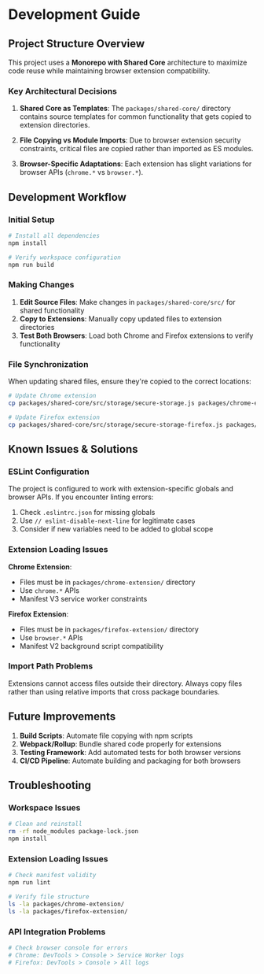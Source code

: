 # Development Guide

## Project Structure Overview

This project uses a **Monorepo with Shared Core** architecture to maximize code reuse while maintaining browser extension compatibility.

### Key Architectural Decisions

1. **Shared Core as Templates**: The `packages/shared-core/` directory contains source templates for common functionality that gets copied to extension directories.

2. **File Copying vs Module Imports**: Due to browser extension security constraints, critical files are copied rather than imported as ES modules.

3. **Browser-Specific Adaptations**: Each extension has slight variations for browser APIs (`chrome.*` vs `browser.*`).

## Development Workflow

### Initial Setup

```bash
# Install all dependencies
npm install

# Verify workspace configuration
npm run build
```

### Making Changes

1. **Edit Source Files**: Make changes in `packages/shared-core/src/` for shared functionality
2. **Copy to Extensions**: Manually copy updated files to extension directories
3. **Test Both Browsers**: Load both Chrome and Firefox extensions to verify functionality

### File Synchronization

When updating shared files, ensure they're copied to the correct locations:

```bash
# Update Chrome extension
cp packages/shared-core/src/storage/secure-storage.js packages/chrome-extension/

# Update Firefox extension  
cp packages/shared-core/src/storage/secure-storage-firefox.js packages/firefox-extension/secure-storage.js
```

## Known Issues & Solutions

### ESLint Configuration

The project is configured to work with extension-specific globals and browser APIs. If you encounter linting errors:

1. Check `.eslintrc.json` for missing globals
2. Use `// eslint-disable-next-line` for legitimate cases
3. Consider if new variables need to be added to global scope

### Extension Loading Issues

**Chrome Extension**:
- Files must be in `packages/chrome-extension/` directory
- Use `chrome.*` APIs
- Manifest V3 service worker constraints

**Firefox Extension**:
- Files must be in `packages/firefox-extension/` directory  
- Use `browser.*` APIs
- Manifest V2 background script compatibility

### Import Path Problems

Extensions cannot access files outside their directory. Always copy files rather than using relative imports that cross package boundaries.

## Future Improvements

1. **Build Scripts**: Automate file copying with npm scripts
2. **Webpack/Rollup**: Bundle shared code properly for extensions
3. **Testing Framework**: Add automated tests for both browser versions
4. **CI/CD Pipeline**: Automate building and packaging for both browsers

## Troubleshooting

### Workspace Issues
```bash
# Clean and reinstall
rm -rf node_modules package-lock.json
npm install
```

### Extension Loading Issues
```bash
# Check manifest validity
npm run lint

# Verify file structure
ls -la packages/chrome-extension/
ls -la packages/firefox-extension/
```

### API Integration Problems
```bash
# Check browser console for errors
# Chrome: DevTools > Console > Service Worker logs  
# Firefox: DevTools > Console > All logs
```